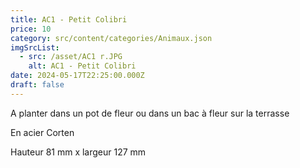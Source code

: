 ```yaml
---
title: AC1 - Petit Colibri
price: 10
category: src/content/categories/Animaux.json
imgSrcList:
  - src: /asset/AC1 r.JPG
    alt: AC1 - Petit Colibri
date: 2024-05-17T22:25:00.000Z
draft: false
---
```


A planter dans un pot de fleur ou dans un bac à fleur sur la terrasse

En acier Corten 

Hauteur 81 mm x largeur 127 mm 
